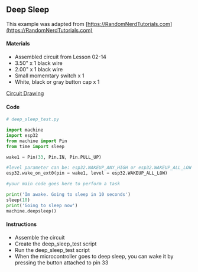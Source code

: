 ## Deep Sleep
This example was adapted from [https://RandomNerdTutorials.com](https://RandomNerdTutorials.com)

#### Materials
 - Assembled circuit from Lesson 02-14
 - 3.50" x 1 black wire
 - 2.00" x 1 black wire
 - Small momemtary switch x 1
 - White, black or gray button cap x 1

[Circuit Drawing](lesson02-15.pdf)

#### Code
```Python
# deep_sleep_test.py

import machine
import esp32
from machine import Pin
from time import sleep

wake1 = Pin(33, Pin.IN, Pin.PULL_UP)

#level parameter can be: esp32.WAKEUP_ANY_HIGH or esp32.WAKEUP_ALL_LOW
esp32.wake_on_ext0(pin = wake1, level = esp32.WAKEUP_ALL_LOW)

#your main code goes here to perform a task

print('Im awake. Going to sleep in 10 seconds')
sleep(10)
print('Going to sleep now')
machine.deepsleep()
```

#### Instructions
 - Assemble the circuit
 - Create the deep_sleep_test script
 - Run the deep_sleep_test script
 - When the microcontroller goes to deep sleep, you can wake it by pressing the button attached to pin 33
